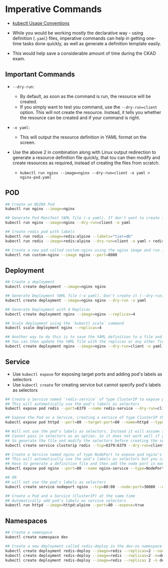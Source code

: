 # Imperative Commands

- [kubectl Usage Conventions](https://kubernetes.io/docs/reference/kubectl/conventions/)

- While you would be working mostly the declarative way - using definition (`.yaml`) files, imperative commands can help in getting one-time tasks done quickly, as well as generate a definition template easily.
- This would help save a considerable amount of time during the CKAD exam.

## Important Commands

- `--dry-run`:

  - By default, as soon as the command is run, the resource will be created.
  - If you simply want to test you command, use the `--dry-run=client` option. This will not create the resource. Instead, it tells you whether the resource can be created and if your command is right.

- `-o yaml`:

  - This will output the resource definition in YAML format on the screen.

- Use the above 2 in combination along with Linux output redirection to generate a resource definition file quickly, that tou can then modify and create resources as required, instead of creating the files from scratch.
  - `kubectl run nginx --image=nginx --dry-run=client -o yaml > nginx-pod.yaml`

## POD

```sh
## Create an NGINX Pod
kubectl run nginx --image=nginx

## Generate Pod Manifest YAML file (-o yaml). If don't want to create it, add --dry-run
kubectl run nginx --image=nginx --dry-run=client -o yaml

## Create redis pod with labels
kubectl run redis --image=redis:alpine --labels="tier=db"
kubectl run redis --image=redis:alpine --dry-run=client -o yaml > redis-pod.yaml

## Create a new pod called custom-nginx using the nginx image and run it on container port 8080
kubectl run custom-nginx --image nginx --port=8080
```

## Deployment

```sh
## Create a deployment
kubectl create deployment --image=nginx nginx

## Generate Deployment YAML file (-o yaml). Don't create it (--dry-run)
kubectl create deployment --image=nginx nginx --dry-run -o yaml

## Generate Deployment with 4 Replicas
kubectl create deployment nginx --image=nginx --replicas=4

## Scale deployment using the `kubectl scale` command
kubectl scale deployment nginx --replicas=4

## Another way to do this is to save the YAML definition to a file and modify
## You can then update the YAML file with the replicas or any other field before creating the deployment
kubectl create deployment nginx --image=nginx --dry-run=client -o yaml > nginx-deployment.yml
```

## Service

- Use `kubectl expose` for exposing target ports and adding pod's labels as selectors
- Use `kubectl create` for creating service but cannot specify pod's labels as selectors

```sh
## Create a Service named `redis-service` of type ClusterIP to expose pod redis on port 6379
## This will automatically use the pod's labels as selectors
kubectl expose pod redis --port=6379 --name redis-service --dry-run=client -o yaml

## Expose the Pod as a Service, creating a service of type ClusterIP that targets port 80
kubectl expose pod httpd --port=80 --target-port=80 --name=httpd --type=ClusterIP

## Will not use the pod's labels as selectors. Instead it will assume selectors as `app=redis`.
## Cannot pass in selectors as an option. So it does not work well if your pod has a different label set.
## So generate the file and modify the selectors before creating the service
kubectl create service clusterip redis --tcp=6379:6379 --dry-run=client -o yaml

## Create a Service named nginx of type NodePort to expose pod nginx's port 80 on port 30080 on the nodes:
## This will automatically use the pod's labels as selectors but you cannot specify the Node Port.
## Have to generate a definition file and then add the node port in manually before creating the service with the pod
kubectl expose pod nginx --port=80 --name nginx-service --type=NodePort --dry-run=client -o yaml

## OR
## will not use the pod's labels as selectors
kubectl create service nodeport nginx --tcp=80:80 --node-port=30080 --dry-run=client -o yaml

## Create a Pod and a Service (ClusterIP) at the same time
## Automatically add pod's labels as service selectors
kubectl run httpd --image=httpd:alpine --port=80 --expose=true
```

## Namespaces

```sh
## Create a namespace
kubectl create namespace dev

## Create a new deployment called redis-deploy in the dev-ns namespace with the redis image. It should have 2 replicas.
kubectl create deployment redis-deploy --image=redis --replicas=2 --namespace=dev-ns
kubectl create deployment redis-deploy --image=redis --replicas=2 -n=dev-ns
kubectl create deployment redis-deploy --image=redis --replicas 2 -n dev-ns
```
